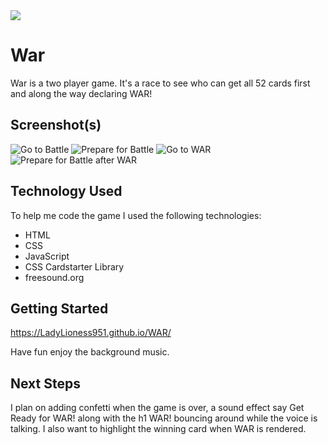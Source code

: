 <img src="https://i.imgur.com/9LxyiVQt.jpg" />

# War  

War is a two player game. It's a race to see who can get all 52 cards first and along the way declaring WAR!

## Screenshot(s)

![Go to Battle](https://i.imgur.com/E7kmeml.png)
![Prepare for Battle](https://i.imgur.com/g1yhKyw.png)
![Go to WAR](https://i.imgur.com/p5Fb1sg.png)
![Prepare for Battle after WAR](https://i.imgur.com/lDWekkl.png)

## Technology Used

To help me code the game I used the following technologies:
* HTML
* CSS
* JavaScript
* CSS Cardstarter Library
* freesound.org

## Getting Started

https://LadyLioness951.github.io/WAR/

Have fun enjoy the background music.

## Next Steps

I plan on adding confetti when the game is over, a sound effect say Get Ready for WAR! along with the h1 WAR! bouncing around while the voice is talking. I also want to highlight the winning card when WAR is rendered. 